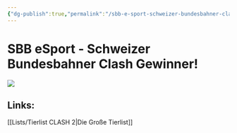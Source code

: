 ```yaml
---
{"dg-publish":true,"permalink":"/sbb-e-sport-schweizer-bundesbahner-clash-gewinner/","tags":"gardenEntry","dgHomeLink":true,"dgPassFrontmatter":false}
---
```


# SBB eSport - Schweizer Bundesbahner Clash Gewinner!

![](eu_753_schweiz-grand-tour_03-fotoemberfotolia-1920x898.webp)


## Links: 
[[Lists/Tierlist CLASH 2|Die Große Tierlist]]

